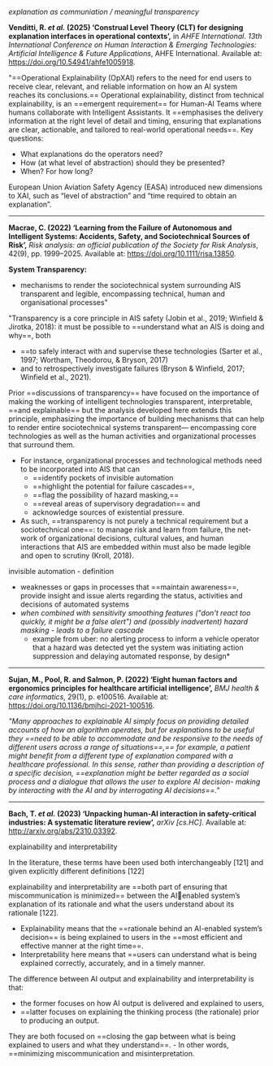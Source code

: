 *explanation as communiation / meaningful transparency*

**Venditti, R. _et al._ (2025) ‘Construal Level Theory (CLT) for designing explanation interfaces in operational contexts’,** in _AHFE International_. _13th International Conference on Human Interaction & Emerging Technologies: Artificial Intelligence & Future Applications_, AHFE International. Available at: https://doi.org/10.54941/ahfe1005918.

"==Operational Explainability (OpXAI) refers to the need for end users to receive clear, relevant, and reliable information on how an AI system reaches its conclusions.==  Operational explainability, distinct from technical explainability, is an ==emergent requirement== for Human-AI Teams where humans collaborate with Intelligent Assistants.  It ==emphasises the delivery information at the right level of detail and timing, ensuring that explanations are clear, actionable, and tailored to real-world operational needs==.  Key questions: 
- What explanations do the operators need? 
 - How (at what level of abstraction) should they be presented? 
 - When? For how long?

European Union Aviation Safety Agency (EASA) introduced new dimensions to XAI, such as “level of abstraction” and “time required to obtain an explanation”.

---

**Macrae, C. (2022) ‘Learning from the Failure of Autonomous and Intelligent Systems: Accidents, Safety, and Sociotechnical Sources of Risk’,** _Risk analysis: an official publication of the Society for Risk Analysis_, 42(9), pp. 1999–2025. Available at: https://doi.org/10.1111/risa.13850.

**System Transparency:** 
- mechanisms to render the sociotechnical system surrounding AIS transparent and legible, encompassing technical, human and organisational processes"

"Transparency is a core principle in AIS safety (Jobin et al., 2019; Winfield & Jirotka, 2018): it must be possible to ==understand what an AIS is doing and why==, both 
- ==to safely interact with and supervise these technologies (Sarter et al., 1997; Wortham, Theodorou, & Bryson, 2017) 
- and to retrospectively investigate failures (Bryson & Winfield, 2017; Winfield et al., 2021).

Prior ==discussions of transparency== have focused on the importance of making the working of intelligent technologies transparent, interpretable, ==and explainable== but the analysis developed here extends this principle, emphasizing the importance of building mechanisms that can help to render entire sociotechnical systems transparent— encompassing core technologies as well as the human activities and organizational processes that surround them. 
- For instance, organizational processes and technological methods need to be incorporated into AIS that can
	- ==identify pockets of invisible automation 
	- ==highlight the potential for failure cascades==, 
	- ==flag the possibility of hazard masking,== 
	- ==reveal areas of supervisory degradation== and 
	- acknowledge sources of existential pressure. 
- As such, ==transparency is not purely a technical requirement but a sociotechnical one==: to manage risk and learn from failure, the net- work of organizational decisions, cultural values, and human interactions that AIS are embedded within must also be made legible and open to scrutiny (Kroll, 2018).

invisible automation  - definition
- weaknesses or gaps in processes that ==maintain awareness==, provide insight and issue alerts regarding the status, activities and decisions of automated systems 
- *when combined with sensitivity smoothing features ("don't react too quickly, it might be a false alert") and (possibly inadvertent) hazard masking - leads to a failure cascade*
	- example from uber: no alerting process to inform a vehicle operator that a hazard was detected yet the system was initiating action suppression and delaying automated response, by design*

---

**Sujan, M., Pool, R. and Salmon, P. (2022) ‘Eight human factors and ergonomics principles for healthcare artificial intelligence’,** _BMJ health & care informatics_, 29(1), p. e100516. Available at: https://doi.org/10.1136/bmjhci-2021-100516.

*"Many approaches to explainable AI simply focus on providing detailed accounts of how an algorithm operates, but for explanations to be useful they ==need to be able to accommodate and be responsive to the needs of different users across a range of situations==,== for example, a patient might benefit from a different type of explanation compared with a healthcare professional. In this sense, rather than providing a description of a specific decision, ==explanation might be better regarded as a social process and a dialogue that allows the user to explore AI decision- making by interacting with the AI and by interrogating AI decisions==."*

---
**Bach, T. _et al._ (2023) ‘Unpacking human-AI interaction in safety-critical industries: A systematic literature review’,** _arXiv [cs.HC]_. Available at: http://arxiv.org/abs/2310.03392.

explainability and interpretability

In the literature, these terms have been used both interchangeably [121] and given explicitly different definitions [122]

explainability and interpretability are ==both part of ensuring that miscommunication is minimized== between the AIenabled system’s explanation of its rationale and what the users understand about its rationale [122].
- Explainability means that the ==rationale behind an AI-enabled system’s decision== is being explained to users in the ==most efficient and effective manner at the right time==. 
- Interpretability here means that ==users can understand what is being explained correctly, accurately, and in a timely manner. 

The difference between AI output and explainability and interpretability is that:
- the former focuses on how AI output is delivered and explained to users, 
- ==latter focuses on explaining the thinking process (the rationale) prior to producing an output. 

They are both focused on ==closing the gap between what is being explained to users and what they understand==. 
	- In other words, ==minimizing miscommunication and misinterpretation.


